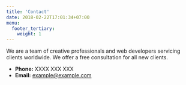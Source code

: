 ```yaml
---
title: 'Contact'
date: 2018-02-22T17:01:34+07:00
menu:
  footer_tertiary:
    weight: 1
---
```


We are a team of creative professionals and web developers servicing clients worldwide. We offer a free consultation for all new clients.

- **Phone:** XXXX XXX XXX
- **Email:** [example@example.com](mailto:example@example.com)
